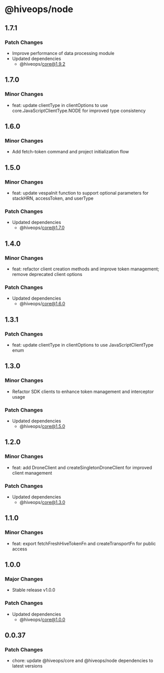 # @hiveops/node

## 1.7.1

### Patch Changes

- Improve performance of data processing module
- Updated dependencies
  - @hiveops/core@1.9.2

## 1.7.0

### Minor Changes

- feat: update clientType in clientOptions to use core.JavaScriptClientType.NODE for improved type consistency

## 1.6.0

### Minor Changes

- Add fetch-token command and project initialization flow

## 1.5.0

### Minor Changes

- feat: update vespaInit function to support optional parameters for stackHRN, accessToken, and userType

### Patch Changes

- Updated dependencies
  - @hiveops/core@1.7.0

## 1.4.0

### Minor Changes

- feat: refactor client creation methods and improve token management; remove deprecated client options

### Patch Changes

- Updated dependencies
  - @hiveops/core@1.6.0

## 1.3.1

### Patch Changes

- feat: update clientType in clientOptions to use JavaScriptClientType enum

## 1.3.0

### Minor Changes

- Refactor SDK clients to enhance token management and interceptor usage

### Patch Changes

- Updated dependencies
  - @hiveops/core@1.5.0

## 1.2.0

### Minor Changes

- feat: add DroneClient and createSingletonDroneClient for improved client management

### Patch Changes

- Updated dependencies
  - @hiveops/core@1.3.0

## 1.1.0

### Minor Changes

- feat: export fetchFreshHiveTokenFn and createTransportFn for public access

## 1.0.0

### Major Changes

- Stable release v1.0.0

### Patch Changes

- Updated dependencies
  - @hiveops/core@1.0.0

## 0.0.37

### Patch Changes

- chore: update @hiveops/core and @hiveops/node dependencies to latest versions
